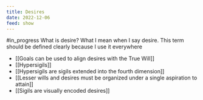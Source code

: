 ```yaml
---
title: Desires
date: 2022-12-06
feed: show
---
```

#in_progress 
What is desire?
What I mean when I say desire. This term should be defined clearly because I use it everywhere

- [[Goals can be used to align desires with the True Will]]
- [[Hypersigils]]
- [[Hypersigils are sigils extended into the fourth dimension]]
- [[Lesser wills and desires must be organized under a single aspiration to attain]]
- [[Sigils are visually encoded desires]]